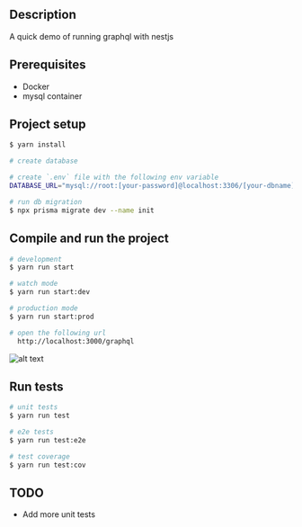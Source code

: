 ## Description

A quick demo of running graphql with nestjs

## Prerequisites

- Docker
- mysql container

## Project setup

```bash
$ yarn install

# create database

# create `.env` file with the following env variable
DATABASE_URL="mysql://root:[your-password]@localhost:3306/[your-dbname]"

# run db migration
$ npx prisma migrate dev --name init
```

## Compile and run the project

```bash
# development
$ yarn run start

# watch mode
$ yarn run start:dev

# production mode
$ yarn run start:prod

# open the following url
  http://localhost:3000/graphql

```

![alt text](https://github.com/user-attachments/assets/5cce5c76-170e-4ba3-94ad-77d8db2aa4d1)

## Run tests

```bash
# unit tests
$ yarn run test

# e2e tests
$ yarn run test:e2e

# test coverage
$ yarn run test:cov
```

## TODO

- Add more unit tests
